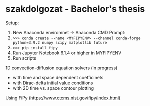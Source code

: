 # szakdolgozat - Bachelor's thesis

Setup:
1. New Anaconda enviromnet -> Anaconda CMD Prompt:
2. `>>> conda create --name <MYFIPYENV> --channel conda-forge python=3.9.2 numpy scipy matplotlib future`
3. `>>> pip install fipy`
4. Run Jupyter Notebook 6.1.4 or higher in MYFIPYENV
5. Run scripts

1D convection-diffusion equation solvers (in progress)
- with time and space dependent coefficinets
- with Dirac-delta initial value conditions
- with 2D time vs. space contour plotting

Using FiPy (https://www.ctcms.nist.gov/fipy/index.html)
